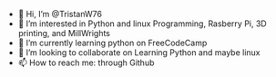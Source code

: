 - 👋 Hi, I’m @TristanW76
- 👀 I’m interested in Python and linux Programming, Rasberry Pi, 3D printing, and MillWrights
- 🌱 I’m currently learning python on FreeCodeCamp
- 💞️ I’m looking to collaborate on Learning Python and maybe linux
- 📫 How to reach me: through Github

<!---
TristanW76/TristanW76 is a ✨ special ✨ repository because its `README.md` (this file) appears on your GitHub profile.
You can click the Preview link to take a look at your changes.
--->
